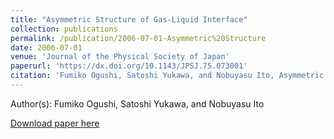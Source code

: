 ```yaml
---
title: "Asymmetric Structure of Gas-Liquid Interface"
collection: publications
permalink: /publication/2006-07-01-Asymmetric%20Structure
date: 2006-07-01
venue: 'Journal of the Physical Society of Japan'
paperurl: 'https://dx.doi.org/10.1143/JPSJ.75.073001'
citation: 'Fumiko Ogushi, Satoshi Yukawa, and Nobuyasu Ito, Asymmetric Structure of Gas-Liquid Interface, Journal of the Physical Society of Japan, <b>75</b>, 073001, (2006)'
---
```


Author(s): Fumiko Ogushi, Satoshi Yukawa, and Nobuyasu Ito


<a href='https://dx.doi.org/10.1143/JPSJ.75.073001'>Download paper here</a>
